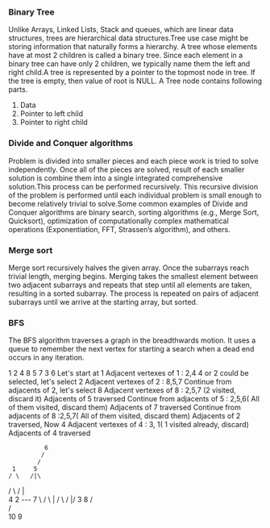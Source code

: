 ### Binary Tree

Unlike Arrays, Linked Lists, Stack and queues, which are linear data structures, trees are hierarchical data structures.Tree use case might be storing information that naturally forms a hierarchy. A tree whose elements have at most 2 children is called a binary tree. Since each element in a binary tree can have only 2 children, we typically name them the left and right child.A tree is represented by a pointer to the topmost node in tree. If the tree is empty, then value of root is NULL.
A Tree node contains following parts.
1. Data
2. Pointer to left child
3. Pointer to right child

### Divide and Conquer algorithms

Problem is divided into smaller pieces and each piece work is tried to solve independently. Once all of the pieces are solved, result of each smaller solution is combine them into a single integrated comprehensive solution.This process can be performed recursively. This recursive division of the problem is performed until each individual problem is small enough to become relatively trivial to solve.Some common examples of Divide and Conquer algorithms are binary search, sorting algorithms (e.g., Merge Sort, Quicksort), optimization of computationally complex mathematical operations (Exponentiation, FFT, Strassen’s algorithm), and others.

### Merge sort

Merge sort recursively halves the given array. Once the subarrays reach trivial length, merging begins. Merging takes the smallest element between two adjacent subarrays and repeats that step until all elements are taken, resulting in a sorted subarray. The process is repeated on pairs of adjacent subarrays until we arrive at the starting array, but sorted.

### BFS 
The BFS algorithm traverses a graph in the breadthwards motion. It uses a queue to remember the next vertex for starting a search when a dead end occurs in any iteration.

1 2 4 8 5 7 3 6
Let's start at 1
Adjacent vertexes of 1 : 2,4
4 or 2 could be selected, let's select 2
Adjacent vertexes of 2 : 8,5,7
Continue from adjacents of 2, let's select 8
Adjacent vertexes of 8 : 2,5,7 (2 visited, discard it)
Adjacents of 5 traversed
Continue from adjacents of 5 : 2,5,6( All of them visited, discard them)
Adjacents of 7 traversed
Continue from adjacents of 8 :2,5,7( All of them visited, discard them)
Adjacents of 2 traversed, Now 4
Adjacent vertexes of 4 : 3, 1( 1 visited already, discard)
Adjacents of 4 traversed


              6
             /            
            / 
     1     5
    / \   /|\
   /   \ / | \
  4     2 --- 7
   \   / \ | /
    \ /   \|/ 
     3     8
    / \
   /   \
  10    9
